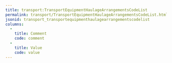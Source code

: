 ```yaml
---
title: transport:TransportEquipmentHaulageArrangementsCodeList
permalink: transport/TransportEquipmentHaulageArrangementsCodeList.html
jsonid: transport_transportequipmenthaulagearrangementscodelist
columns:
  - 
    title: Comment
    code: comment
  - 
    title: Value
    code: value
---
```

